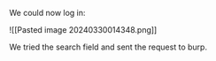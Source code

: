 
We could now log in:

![[Pasted image 20240330014348.png]]

We tried the search field and sent the request to burp.


